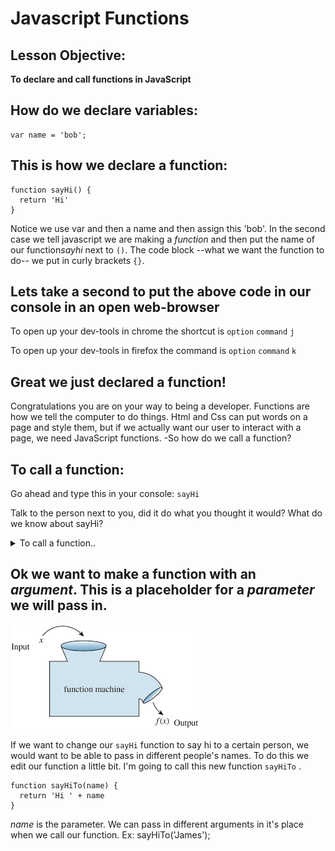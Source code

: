 # Javascript Functions

## Lesson Objective:
**To declare and call functions in JavaScript**

## How do we declare variables:
    var name = 'bob';
## This is how we declare a function:
    function sayHi() {
      return 'Hi'
    }
Notice we use var and then a name and then assign this 'bob'. In the second case we tell javascript we are making a *function* and then put the name of our function*sayhi* next to `()`. The code block  --what we want the function to do-- we put in curly brackets `{}`.
## Lets take a second to put the above code in our console in an open web-browser

To open up your dev-tools in chrome the shortcut is  `option` `command` `j`

To open up your dev-tools in firefox the command is `option` `command` `k`

## Great we just declared a function!
Congratulations you are on your way to being a developer. Functions are how we tell the computer to do things. Html and Css can put words on a page and style them, but if we actually want our user to interact with a page, we need JavaScript functions.
-So how do we call a function?

## To call a function:
Go ahead and type this in your console:
    `sayHi`

Talk to the person next to you, did it do what you thought it would? What do we know about sayHi?
<details>
  <summary>To call a function..</summary>


We need to go ahead and type these all important `( )`  in our code. So now type in `sayHi()` and see what we get
</details>

## Ok we want to make a function with an *argument*. This is a placeholder for a *parameter* we will pass in.
![image of function diagram](function.png)

If we want to change our `sayHi` function to say hi to a certain person, we would want to be able to pass in different people's names. To do this we edit our function a little bit. I'm going to call this new function `sayHiTo` .
    
    function sayHiTo(name) {
      return 'Hi ' + name
    }

*name* is the parameter. We can pass in different arguments in it's place when we call our function.
Ex:
    sayHiTo('James');




